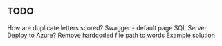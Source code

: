 ## TODO

How are duplicate letters scored?
Swagger - default page
SQL Server
Deploy to Azure?
Remove hardcoded file path to words
Example solution
